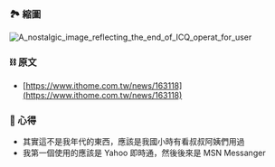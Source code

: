 ### 🏞 縮圖
![A_nostalgic_image_reflecting_the_end_of_ICQ_operat_for_user](https://github.com/PureFuncInc/purefunc-net/assets/6296280/619ad654-965a-4a63-bd55-14b0c1105679)

### ⛓ 原文
* [https://www.ithome.com.tw/news/163118](https://www.ithome.com.tw/news/163118)

### 📜 心得
* 其實這不是我年代的東西，應該是我國小時有看叔叔阿姨們用過
* 我第一個使用的應該是 Yahoo 即時通，然後後來是 MSN Messanger

